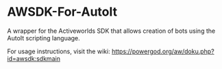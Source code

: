 # AWSDK-For-AutoIt
A wrapper for the Activeworlds SDK that allows creation of bots using the AutoIt scripting language.

For usage instructions, visit the wiki: https://powergod.org/aw/doku.php?id=awsdk:sdkmain
